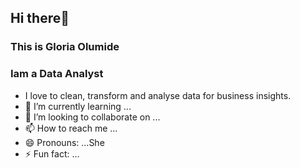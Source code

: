 ## Hi there👋
### This is Gloria Olumide                                                                                                                                                                                                                                                                                                                                                           
### Iam a Data Analyst                                                                                                                                                                 
- I love to clean, transform and analyse data for business insights.                 
- 🌱 I’m currently learning ...
- 💞️ I’m looking to collaborate on ...
- 📫 How to reach me ...
- 😄 Pronouns: ...She
- ⚡ Fun fact: ...

